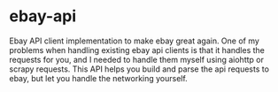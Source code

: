# ebay-api
Ebay API client implementation to make ebay great again.
One of my problems when handling existing ebay api clients is that it handles
the requests for you, and I needed to handle them myself using aiohttp or
scrapy requests.
This API helps you build and parse the api requests to ebay, but let you handle
the networking yourself.
